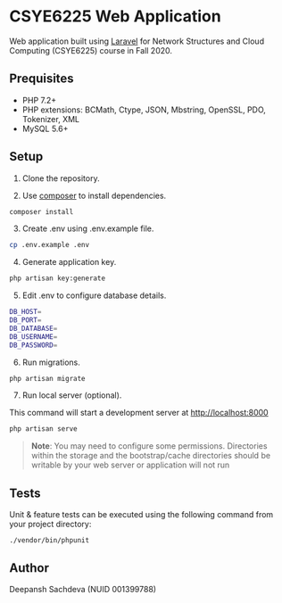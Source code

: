 # CSYE6225 Web Application

Web application built using [Laravel](https://laravel.com/) for Network Structures and Cloud Computing (CSYE6225) course in Fall 2020.

## Prequisites
- PHP 7.2+
- PHP extensions: BCMath, Ctype, JSON, Mbstring, OpenSSL, PDO, Tokenizer, XML
- MySQL 5.6+

## Setup

1. Clone the repository.

2. Use [composer](https://getcomposer.org/) to install dependencies.

```bash
composer install
```

3. Create .env using .env.example file.

```bash
cp .env.example .env
```

4. Generate application key.

```bash
php artisan key:generate
```
5. Edit .env to configure database details.

```bash
DB_HOST=
DB_PORT=
DB_DATABASE=
DB_USERNAME=
DB_PASSWORD=
```

6. Run migrations.

```bash
php artisan migrate
```

7. Run local server (optional).

This command will start a development server at [http://localhost:8000](http://localhost:8000)
```bash
php artisan serve
```
> **Note**: You may need to configure some permissions. Directories within the storage and the bootstrap/cache directories should be writable by your web server or application will not run

## Tests

Unit & feature tests can be executed using the following command from your project directory:
```
./vendor/bin/phpunit
```

## Author

Deepansh Sachdeva (NUID 001399788)

